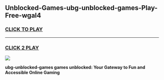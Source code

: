 
## Unblocked-Games-ubg-unblocked-games-Play-Free-wgal4
<h3>
<a href="https://premium76.site?title=ubg-unblocked-games&ref=15A">CLICK TO PLAY</a></h3>
<hr>

<h3>
<a href="https://premium76.site?title=ubg-unblocked-games&ref=15A">CLICK 2 PLAY</a>
  
</h3>

<a href="https://premium76.site?title=ubg-unblocked-games&ref=15A"><img src="https://clearcache.store/games.png"></a>


**ubg-unblocked-games games unblocked: Your Gateway to Fun and Accessible Online Gaming**
